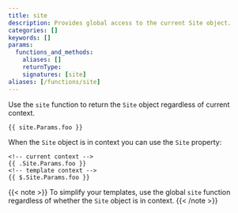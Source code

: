 ```yaml
---
title: site
description: Provides global access to the current Site object.
categories: []
keywords: []
params:
  functions_and_methods:
    aliases: []
    returnType: 
    signatures: [site]
aliases: [/functions/site]
---
```


Use the `site` function to return the `Site` object regardless of current context.

```go-html-template
{{ site.Params.foo }}
```

When the `Site` object is in context you can use the `Site` property:

```go-html-template
<!-- current context -->
{{ .Site.Params.foo }}
<!-- template context -->
{{ $.Site.Params.foo }}
```

{{< note >}}
To simplify your templates, use the global `site` function regardless of whether the `Site` object is in context.
{{< /note >}}
